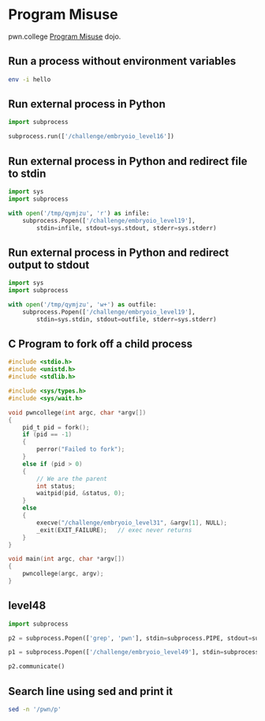 # Program Misuse

pwn.college [Program Misuse](https://pwn.college/fundamentals/program-misuse/) dojo.

## Run a process without environment variables

```sh
env -i hello
```

## Run external process in Python

```python
import subprocess

subprocess.run(['/challenge/embryoio_level16'])
```

## Run external process in Python and redirect file to stdin

```python
import sys
import subprocess

with open('/tmp/qymjzu', 'r') as infile:
    subprocess.Popen(['/challenge/embryoio_level19'],
        stdin=infile, stdout=sys.stdout, stderr=sys.stderr)
```

## Run external process in Python and redirect output to stdout

```python
import sys
import subprocess

with open('/tmp/qymjzu', 'w+') as outfile:
    subprocess.Popen(['/challenge/embryoio_level19'],
        stdin=sys.stdin, stdout=outfile, stderr=sys.stderr)
```

## C Program to fork off a child process

```c
#include <stdio.h>
#include <unistd.h>
#include <stdlib.h>

#include <sys/types.h>
#include <sys/wait.h>

void pwncollege(int argc, char *argv[])
{
    pid_t pid = fork();
    if (pid == -1)
    {
        perror("Failed to fork");
    }
    else if (pid > 0)
    {
        // We are the parent
        int status;
        waitpid(pid, &status, 0);
    }
    else
    {
        execve("/challenge/embryoio_level31", &argv[1], NULL);
        _exit(EXIT_FAILURE);   // exec never returns
    }
}

void main(int argc, char *argv[])
{
    pwncollege(argc, argv);
}
```

## level48

```python
import subprocess

p2 = subprocess.Popen(['grep', 'pwn'], stdin=subprocess.PIPE, stdout=subprocess.PIPE)

p1 = subprocess.Popen(['/challenge/embryoio_level49'], stdin=subprocess.PIPE, stdout=p2.stdin)

p2.communicate()
```

## Search line using sed and print it

```sh
sed -n '/pwn/p'
```
